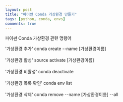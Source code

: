 ```yaml
---
layout: post
title: "파이썬 Conda 가상환경 만들기"
tags: [python, conda, envs]
comments: true
---
```


파이썬 Conda 가상환경 관련 명령어


'가상환경 추가'
conda create --name [가상환경이름]
<br>
<br>
'가상환경 활성'
source activate [가상환경이름]
<br>
<br>
'가상환경 비활성'
conda deactivate
<br>
<br>
'가상환경 목록 확인'
conda env list
<br>
<br>
'가상환경 삭제'
conda remove --name [가상환경이름] --all
